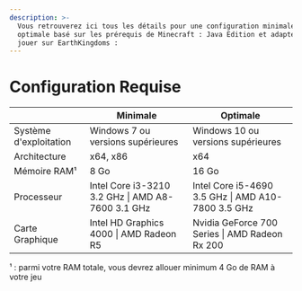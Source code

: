 ```yaml
---
description: >-
  Vous retrouverez ici tous les détails pour une configuration minimale ou
  optimale basé sur les prérequis de Minecraft : Java Edition et adaptés pour
  jouer sur EarthKingdoms :
---
```


# Configuration Requise

|                        | Minimale                                          | Optimale                                           |
| ---------------------- | ------------------------------------------------- | -------------------------------------------------- |
| Système d'exploitation | Windows 7 ou versions supérieures                 | Windows 10 ou versions supérieures                 |
| Architecture           | x64, x86                                          | x64                                                |
| Mémoire RAM¹           | 8 Go                                              | 16 Go                                              |
| Processeur             | Intel Core i3-3210 3.2 GHz \| AMD A8-7600 3.1 GHz | Intel Core i5-4690 3.5 GHz \| AMD A10-7800 3.5 GHz |
| Carte Graphique        | Intel HD Graphics 4000 \| AMD Radeon R5           | Nvidia GeForce 700 Series \| AMD Radeon Rx 200     |

¹ : parmi votre RAM totale, vous devrez allouer minimum 4 Go de RAM à votre jeu
